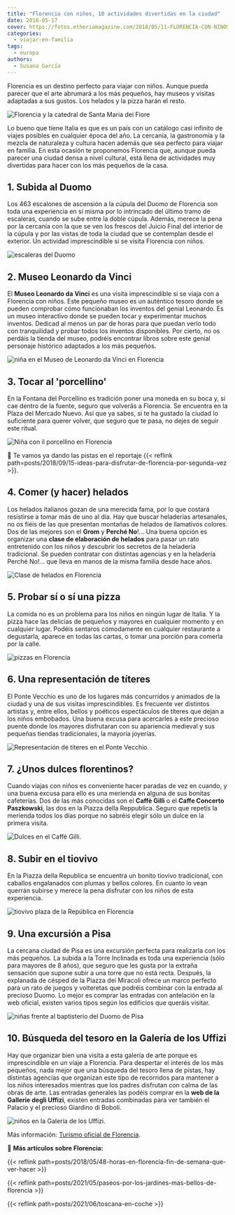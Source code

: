 ```yaml
---
title: "Florencia con niños, 10 actividades divertidas en la ciudad"
date: 2018-05-17
cover: https://fotos.etheriamagazine.com/2018/05/11-FLORENCIA-CON-NINOS-GALERIA-DE-LOS-UFFIZI-e1581094872695.jpg
categories: 
  - viajar-en-familia
tags: 
  - europa
authors: 
  - Susana García
---
```


Florencia es un destino perfecto para viajar con niños. Aunque pueda parecer que el arte 
abrumará a los más pequeños, hay museos y visitas adaptadas a sus gustos. Los helados y 
la pizza harán el resto. 

![Florencia y la catedral de Santa Maria dei Fiore](https://fotos.etheriamagazine.com/2018/05/fin-semana-florencia-duomo.jpg "Florencia y la catedral de Santa Maria dei Fiore. © Marian Brandt")

Lo bueno que tiene Italia es que es un país con un catálogo casi infinito de viajes 
posibles en cualquier época del año. La cercanía, la gastronomía y la mezcla de 
naturaleza y cultura hacen además que sea perfecto para viajar en familia. En esta 
ocasión te proponemos Florencia que, aunque pueda parecer una ciudad densa a nivel 
cultural, está llena de actividades muy divertidas para hacer con los más pequeños de la 
casa. 

## 1\. Subida al Duomo

Los 463 escalones de ascensión a la cúpula del Duomo de Florencia son toda una 
experiencia en sí misma por lo intrincado del último tramo de escaleras, cuando se sube 
entre la doble cúpula. Además, merece la pena por la cercanía con la que se ven los 
frescos del Juicio Final del interior de la cúpula y por las vistas de toda la ciudad 
que se contemplan desde el exterior. Un actividad imprescindible si se visita Florencia 
con niños. 

![escaleras del Duomo](https://fotos.etheriamagazine.com/2018/05/1-FLORENCIA-CON-NINOS-SUBIDA-AL-DUOMO.jpg "Escaleras para subir a lo alto del Duomo. © Susana García.")

## 2\. Museo Leonardo da Vinci

El **Museo Leonardo da Vinci** es una visita imprescindible si se viaja con a Florencia 
con niños. Este pequeño museo es un auténtico tesoro donde se pueden comprobar cómo 
funcionaban los inventos del genial Leonardo. Es un museo interactivo donde se pueden 
tocar y experimentar muchos inventos. Dedicad al menos un par de horas para que puedan 
verlo todo con tranquilidad y probar todos los inventos disponibles. Por cierto, no os 
perdáis la tienda del museo, podréis encontrar libros sobre este genial personaje 
histórico adaptados a los más pequeños. 

![niña en el Museo de Leonardo da Vinci en Florencia](https://fotos.etheriamagazine.com/2018/05/2-FLORENCIA-CON-NINOS-MUSEO-LEONARDO.jpg "Museo Leonardo da Vinci © SG")

## 3\. Tocar al 'porcellino'

En la Fontana del Porcellino es tradición poner una moneda en su boca y, si cae dentro 
de la fuente, seguro que volverás a Florencia. Se encuentra en la Plaza del Mercado 
Nuevo. Así que ya sabes, si te ha gustado la ciudad lo suficiente para querer volver, 
que seguro que te pasa, no dejes de seguir este ritual. 

![Niña con il porcellino en Florencia](https://fotos.etheriamagazine.com/2018/05/3-FLORENCIA-CON-NINOS-PORCELLINO.jpg "Hay que seguir la tradición de tocar la 'porcellino'. © SG")

📌 Te vamos ya dando las pistas en el reportaje {{< reflink 
path=posts/2018/09/15-ideas-para-disfrutar-de-florencia-por-segunda-vez >}}. 

## 4\. Comer (y hacer) helados

Los helados italianos gozan de una merecida fama, por lo que costará resistirse a tomar 
más de uno al día. Hay que buscar heladerías artesanales, no os fiéis de las que 
presentan montañas de helados de llamativos colores. Dos de las mejores son el **Grom** 
y **Perché No**!… Una buena opción es organizar una **clase de elaboración de helados** 
para pasar un rato entretenido con los niños y descubrir los secretos de la heladería 
tradicional. Se pueden contratar con distintas agencias y en la heladería Perché No!… 
que lleva en manos de la misma familia desde hace años. 

![Clase de helados en Florencia](https://fotos.etheriamagazine.com/2018/05/5-FLORENCIA-CON-NINOS-CLASE-DE-HELADOS.jpg "Clase para hacer helados en Perché No!... © SG")

## 5\. Probar sí o sí una pizza

La comida no es un problema para los niños en ningún lugar de Italia. Y la pizza hace 
las delicias de pequeños y mayores en cualquier momento y en cualquier lugar. Podéis 
sentaros cómodamente en cualquier restaurante a degustarla, aparece en todas las cartas, 
o tomar una porción para comerla por la calle. 

![pizzas en Florencia](https://fotos.etheriamagazine.com/2018/05/6-FLORENCIA-CON-NINOS-PIZZA.jpg "Las pizzerías se encuentran por todas partes en Florencia. © Susana García.")

## 6\. Una representación de títeres

El Ponte Vecchio es uno de los lugares más concurridos y animados de la ciudad y una de 
sus visitas imprescindibles. Es frecuente ver distintos artistas y, entre ellos, bellos 
y poéticos espectáculos de títeres que dejan a los niños embobados. Una buena excusa 
para acercarles a este precioso puente donde los mayores disfrutaran con su apariencia 
medieval y sus pequeñas tiendas tradicionales, la mayoría joyerías. 

![Representación de títeres en el Ponte Vecchio.](https://fotos.etheriamagazine.com/2018/05/7-FLORENCIA-CON-NINOS-TITERES.jpg "Representación de títeres en el Ponte Vecchio. © Susana García.")

## 7. ¿Unos dulces florentinos?

Cuando viajas con niños es conveniente hacer paradas de vez en cuando, y una buena 
excusa para ello es una merienda en alguna de sus bonitas cafeterías. Dos de las más 
conocidas son el **Caffè Gilli** o el **Caffe Concerto Paszkowski**, las dos en la 
Piazza della Reppublica. Seguro que repetís la merienda todos los días porque no sabréis 
elegir sólo un dulce en la primera visita. 

![Dulces en el Caffè Gilli.](https://fotos.etheriamagazine.com/2018/05/8-FLORENCIA-CON-NINOS-DULCES.jpg "Dulces en el Caffè Gilli. © Susana García.")

## 8\. Subir en el tiovivo

En la Piazza della Republica se encuentra un bonito tiovivo tradicional, con caballos 
engalanados con plumas y bellos colores. En cuanto lo vean querrán subirse y merece la 
pena disfrutar con los niños de esta experiencia. 

![tiovivo plaza de la República en Florencia](https://fotos.etheriamagazine.com/2018/05/Florencia-tiovivo.jpg "Tiovivo en la Piazza della Republica. © SG")

## 9\. Una excursión a Pisa

La cercana ciudad de Pisa es una excursión perfecta para realizarla con los más 
pequeños. La subida a la Torre Inclinada es toda una experiencia (sólo para mayores de 8 
años), que seguro que les gusta por la extraña sensación que supone subir a una torre 
que no está recta. Después, la explanada de césped de la Piazza dei Miracoli ofrece un 
marco perfecto para un rato de juegos y volteretas que podréis combinar con la entrada 
al precioso Duomo. Lo mejor es comprar las entradas con antelación en la web oficial, 
existen varios tipos según los edificios que queráis visitar. 

![niñas frente al baptisterio del Duomo de Pisa](https://fotos.etheriamagazine.com/2018/05/10-FLORENCIA-CON-NINOS-PISA.jpg "Excursión a Pisa. ©Susana García.")

## 10\. Búsqueda del tesoro en la Galería de los Uffizi

Hay que organizar bien una visita a esta galería de arte porque es imprescindible en un 
viaje a Florencia. Para despertar el interés de los más pequeños, nada mejor que una 
búsqueda del tesoro llena de pistas, hay distintas agencias que organizan este tipo de 
recorridos para mantener a los niños interesados mientras que los padres disfrutan con 
calma de las obras de arte. Las entradas generales las podéis comprar en la **web de la 
Gallerie degli Uffizi**, existen entradas combinadas para ver también el Palacio y el 
precioso Giardino di Boboli. 

![niños en la Galería de los Uffizi.](https://fotos.etheriamagazine.com/2018/05/11-FLORENCIA-CON-NINOS-GALERIA-DE-LOS-UFFIZI.jpg "Galería de los Uffizi. © Susana García.")

Más información: [Turismo oficial de Florencia](https://www.feelflorence.it/). 

📌 **Más artículos sobre Florencia:** 

{{< reflink path=posts/2018/05/48-horas-en-florencia-fin-de-semana-que-ver-hacer >}} 

{{< reflink path=posts/2021/05/paseos-por-los-jardines-mas-bellos-de-florencia >}} 

{{< reflink path=posts/2021/06/toscana-en-coche >}}
